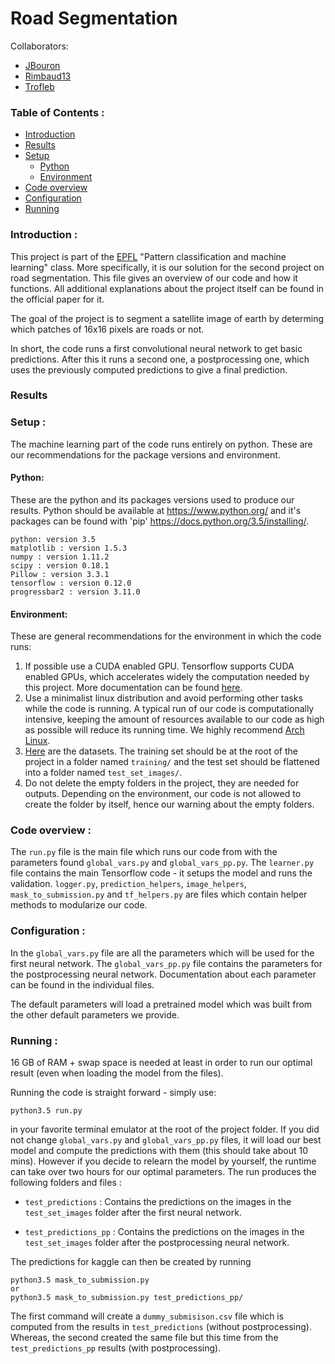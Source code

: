 # Road Segmentation  

Collaborators:
* [JBouron](https://github.com/jbouron)
* [Rimbaud13](https://github.com/rimbaud13)    
* [Trofleb](https://github.com/trofleb)

### Table of Contents :
  * [Introduction](#introduction)
  * [Results](#results)
  * [Setup](#setup)
    * [Python](#pyton)
    * [Environment](#environment)
  * [Code overview](#code-overview)
  * [Configuration](#configuration)
  * [Running](#running)


### Introduction :
  This project is part of the [EPFL](www.epfl.ch) "Pattern classification and machine
learning" class. More specifically, it is our solution for the second project
on road segmentation.
  This file gives an overview of our code and how it functions. All
additional explanations about the project itself can be found in the official
paper for it.

  The goal of the project is to segment a satellite image of earth by determing
  which patches of 16x16 pixels are roads or not.

  In short, the code runs a first convolutional neural network to get basic predictions. After this it runs a second one, a postprocessing one, which uses the previously computed predictions to give a final prediction.

### Results


### Setup :
  The machine learning part of the code runs entirely on python. These
are our recommendations for the package versions and environment.

#### Python:
  These are the python and its packages versions used to produce our
results. Python should be available at https://www.python.org/ and it's packages
can be found with 'pip' https://docs.python.org/3.5/installing/.
```
python: version 3.5
matplotlib : version 1.5.3
numpy : version 1.11.2
scipy : version 0.18.1
Pillow : version 3.3.1
tensorflow : version 0.12.0
progressbar2 : version 3.11.0
```

#### Environment:
  These are general recommendations for the environment in which the code
runs:
  1. If possible use a CUDA enabled GPU. Tensorflow supports CUDA enabled
GPUs, which accelerates widely the computation needed by this project. More
documentation can be found
[here](https://www.tensorflow.org/get_started/os_setup).
  2. Use a minimalist linux distribution and avoid performing other tasks
while the code is running. A typical run of our code is computationally
intensive, keeping the amount of resources available to our code as high as
possible will reduce its running time. We highly recommend
[Arch Linux](https://www.archlinux.org/).
  3. [Here](https://inclass.kaggle.com/c/epfml-segmentation) are the datasets.
The training set should be at the root of the project in a folder named
`training/` and the test set should be flattened into a folder named
`test_set_images/`.
  4. Do not delete the empty folders in the project, they are needed for outputs. Depending on the environment, our code is not allowed to create the folder by itself, hence our warning about the empty folders.


### Code overview :
The `run.py` file is the main file which runs our code from with the parameters found `global_vars.py` and `global_vars_pp.py`. The `learner.py` file contains the main Tensorflow code - it setups the model and runs the validation. `logger.py`, `prediction_helpers`, `image_helpers`, `mask_to_submission.py` and `tf_helpers.py` are files which contain helper methods to modularize our code.

### Configuration :
  In the `global_vars.py` file are all the parameters which will be used for the
first neural network. The `global_vars_pp.py` file contains the parameters for
the postprocessing neural network. Documentation about each parameter can be
found in the individual files.

The default parameters will load a pretrained model which was built from the other default parameters we provide.

### Running :
16 GB of RAM + swap space is needed at least in order to run our optimal result (even when loading the model from the files).

  Running the code is straight forward - simply use:
```
python3.5 run.py
```
in your favorite terminal emulator at the root of the project folder. If you did not change `global_vars.py` and `global_vars_pp.py` files, it will load our best model and compute the predictions with them (this should take about 10 mins). However if you decide to relearn the model by yourself, the runtime can take over two hours for our optimal parameters.
  The run produces the following folders and files :

* `test_predictions` : Contains the predictions on the images in the `test_set_images` folder after the first neural network.

* `test_predictions_pp` : Contains the predictions on the images in the `test_set_images` folder after the postprocessing neural network.

The predictions for kaggle can then be created by running
```
python3.5 mask_to_submission.py
or
python3.5 mask_to_submission.py test_predictions_pp/
```
The first command will create a `dummy_submisison.csv` file which is computed from the results in `test_predictions` (without postprocessing). Whereas, the second created the same file but this time from the `test_predictions_pp` results (with postprocessing).
